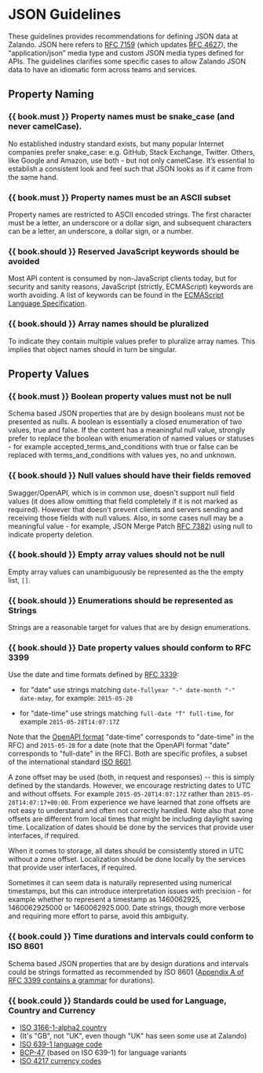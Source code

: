 # JSON Guidelines

These guidelines provides recommendations for defining JSON data at Zalando. JSON here refers to [RFC 7159](http://www.rfc-editor.org/rfc/rfc7159.txt) (which updates [RFC 4627](https://www.ietf.org/rfc/rfc4627.txt)), the “application/json” media type and custom JSON media types defined for APIs. The guidelines clarifies some specific cases to allow Zalando JSON data to have an idiomatic form across teams and services. 

## Property Naming

### {{ book.must }} Property names must be snake_case (and never camelCase).

No established industry standard exists, but many popular Internet companies prefer snake_case: e.g. GitHub, Stack Exchange, Twitter. Others, like Google and Amazon, use both - but not only camelCase. It’s essential to establish a consistent look and feel such that JSON looks as if it came from the same hand. 

### {{ book.must }} Property names must be an ASCII subset

Property names are restricted to ASCII encoded strings. The first character must be a letter, an underscore  or a dollar sign, and subsequent characters can be a letter, an underscore, a dollar sign, or a number.

### {{ book.should }} Reserved JavaScript keywords should be avoided

Most API content is consumed by non-JavaScript clients today, but for security and sanity reasons, JavaScript (strictly, ECMAScript) keywords are worth avoiding. A list of keywords can be found in the [ECMAScript Language Specification](http://www.ecma-international.org/ecma-262/6.0/#sec-reserved-words).

### {{ book.should }} Array names should be pluralized

To indicate they contain multiple values prefer to pluralize array names. This implies that object names should in turn be singular.

## Property Values

### {{ book.must }} Boolean property values must not be null

Schema based JSON properties that are by design booleans must not be presented as nulls. A boolean is essentially a closed enumeration of two values, true and false. If the content has a meaningful null value, strongly prefer to replace the boolean with enumeration of named values or statuses - for example accepted_terms_and_conditions with true or false can be replaced with terms_and_conditions with values yes, no and unknown.

### {{ book.should }} Null values should have their fields removed

Swagger/OpenAPI, which is in common use, doesn't support null field values (it does allow omitting that field completely if it is not marked as required). However that doesn't prevent clients and servers sending and receiving those fields with null values. Also, in some cases null may be a meaningful value - for example, JSON Merge Patch [RFC 7382](https://tools.ietf.org/html/rfc7386)) using null to indicate property deletion.

### {{ book.should }} Empty array values should not be null

Empty array values can unambiguously be represented as the the empty list, `[]`.

### {{ book.should }} Enumerations should be represented as Strings

Strings are a reasonable target for values that are by design enumerations. 

### {{ book.should }} Date property values should conform to RFC 3399

Use the date and time formats defined by [RFC 3339](http://tools.ietf.org/html/rfc3339#section-5.6):

* for "date" use strings matching `date-fullyear "-" date-month "-" date-mday`, for example: `2015-05-28` 

* for "date-time" use strings matching `full-date "T" full-time`, for example `2015-05-28T14:07:17Z`

Note that the  [OpenAPI format](https://github.com/OAI/OpenAPI-Specification/blob/master/versions/2.0.md#data-types) "date-time" corresponds to "date-time" in the RFC) and `2015-05-28` for a date (note that the OpenAPI format "date" corresponds to "full-date" in the RFC). Both are specific profiles, a subset of the international standard [ISO 8601](http://en.wikipedia.org/wiki/ISO_8601).

A zone offset may be used (both, in request and responses) -- this is simply defined by the standards. However, we encourage restricting dates to UTC and without offsets. For example `2015-05-28T14:07:17Z` rather than `2015-05-28T14:07:17+00:00`. From experience we have learned that zone offsets are not easy to understand and often not correctly handled. Note also that zone offsets are different from local times that might be including daylight saving time. Localization of dates should be done by the services that provide user interfaces, if required.

When it comes to storage, all dates should be consistently stored in UTC without a zone offset. Localization should be done locally by the services that provide user interfaces, if required.

Sometimes it can seem data is naturally represented using numerical timestamps, but this can introduce interpretation issues with precision - for example whether to represent a timestamp as 1460062925, 1460062925000 or 1460062925.000. Date strings, though more verbose and requiring more effort to parse, avoid this ambiguity.

### {{ book.could }} Time durations and intervals could conform to ISO 8601

Schema based JSON properties that are by design durations and intervals could be strings formatted as recommended by ISO 8601 ([Appendix A of RFC 3399 contains a grammar](https://tools.ietf.org/html/rfc3339#appendix-A) for durations). 

### {{ book.could }} Standards could be used for Language, Country and Currency 

- [ISO 3166-1-alpha2 country 
](http://en.wikipedia.org/wiki/ISO_3166-1_alpha-2)
 - (It's "GB", not "UK", even though "UK" has seen some use at Zalando)
- [ISO 639-1 language code](https://en.wikipedia.org/wiki/List_of_ISO_639-1_codes)
 - [BCP-47](https://tools.ietf.org/html/bcp47) (based on ISO 639-1) for language variants
- [ISO 4217 currency codes](http://en.wikipedia.org/wiki/ISO_4217)

